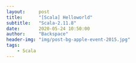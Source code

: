 ```yaml
---
layout:     post
title:      "[Scala] Helloworld"
subtitle:   "Scala-2.11.8"
date:       2020-05-24 10:50:00
author:     "Backspace"
header-img: "img/post-bg-apple-event-2015.jpg"
tags:
    - Scala
---
```




